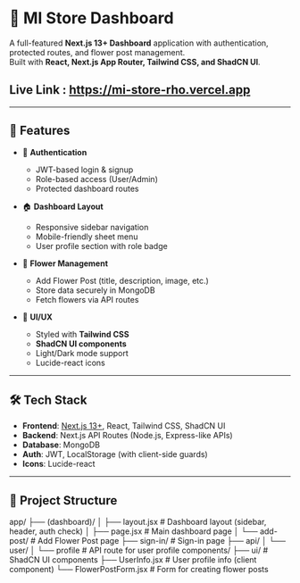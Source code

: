 # 🌸 MI Store Dashboard

A full-featured **Next.js 13+ Dashboard** application with authentication, protected routes, and flower post management.  
Built with **React, Next.js App Router, Tailwind CSS, and ShadCN UI**.

## Live Link : https://mi-store-rho.vercel.app

---

## 🚀 Features

- 🔐 **Authentication**
  - JWT-based login & signup
  - Role-based access (User/Admin)
  - Protected dashboard routes

- 🏠 **Dashboard Layout**
  - Responsive sidebar navigation
  - Mobile-friendly sheet menu
  - User profile section with role badge

- 🌸 **Flower Management**
  - Add Flower Post (title, description, image, etc.)
  - Store data securely in MongoDB
  - Fetch flowers via API routes

- 🎨 **UI/UX**
  - Styled with **Tailwind CSS**
  - **ShadCN UI components**
  - Light/Dark mode support
  - Lucide-react icons

---

## 🛠️ Tech Stack

- **Frontend**: [Next.js 13+](https://nextjs.org/), React, Tailwind CSS, ShadCN UI  
- **Backend**: Next.js API Routes (Node.js, Express-like APIs)  
- **Database**: MongoDB  
- **Auth**: JWT, LocalStorage (with client-side guards)  
- **Icons**: Lucide-react  

---

## 📂 Project Structure

app/
├── (dashboard)/
│ ├── layout.jsx # Dashboard layout (sidebar, header, auth check)
│ ├── page.jsx # Main dashboard page
│ └── add-post/ # Add Flower Post page
├── sign-in/ # Sign-in page
├── api/
│ └── user/
│ └── profile # API route for user profile
components/
├── ui/ # ShadCN UI components
├── UserInfo.jsx # User profile info (client component)
└── FlowerPostForm.jsx # Form for creating flower posts